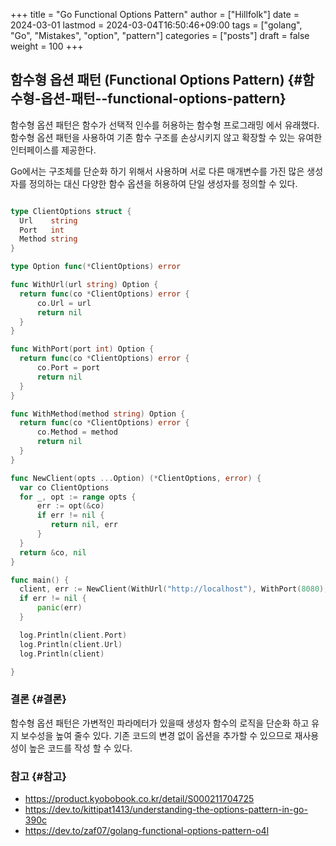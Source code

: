 +++
title = "Go Functional Options Pattern"
author = ["Hillfolk"]
date = 2024-03-01
lastmod = 2024-03-04T16:50:46+09:00
tags = ["golang", "Go", "Mistakes", "option", "pattern"]
categories = ["posts"]
draft = false
weight = 100
+++

## 함수형 옵션 패턴 (Functional Options Pattern) {#함수형-옵션-패턴--functional-options-pattern}

함수형 옵션 패턴은 함수가 선택적 인수를 허용하는 함수형 프로그래밍 에서 유래했다. 함수형 옵션 패턴을 사용하여 기존 함수 구조를 손상시키지 않고 확장할 수 있는 유여한 인터페이스를 제공한다.

Go에서는 구조체를 단순화 하기 위해서 사용하며 서로 다른 매개변수를 가진 많은 생성자를 정의하는 대신 다양한 함수 옵션을 허용하여 단일 생성자를 정의할 수 있다.

```GO

type ClientOptions struct {
  Url    string
  Port   int
  Method string
}

type Option func(*ClientOptions) error

func WithUrl(url string) Option {
  return func(co *ClientOptions) error {
      co.Url = url
      return nil
  }
}

func WithPort(port int) Option {
  return func(co *ClientOptions) error {
      co.Port = port
      return nil
  }
}

func WithMethod(method string) Option {
  return func(co *ClientOptions) error {
      co.Method = method
      return nil
  }
}

func NewClient(opts ...Option) (*ClientOptions, error) {
  var co ClientOptions
  for _, opt := range opts {
      err := opt(&co)
      if err != nil {
         return nil, err
      }
  }
  return &co, nil
}

func main() {
  client, err := NewClient(WithUrl("http://localhost"), WithPort(8080), WithMethod("GET"))
  if err != nil {
      panic(err)
  }

  log.Println(client.Port)
  log.Println(client.Url)
  log.Println(client)

}

```

### 결론 {#결론}

함수형 옵션 패턴은 가변적인 파라메터가 있을때 생성자 함수의 로직을 단순화 하고 유지 보수성을 높여 줄수 있다. 기존 코드의 변경 없이 옵션을 추가할 수 있으므로 재사용성이 높은 코드를 작성 할 수 있다.


### 참고 {#참고}

-   <https://product.kyobobook.co.kr/detail/S000211704725>
-   <https://dev.to/kittipat1413/understanding-the-options-pattern-in-go-390c>
-   <https://dev.to/zaf07/golang-functional-options-pattern-o4l>
